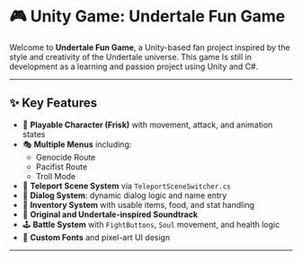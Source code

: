# 🎮 Unity Game: Undertale Fun Game

Welcome to **Undertale Fun Game**, a Unity-based fan project inspired by the style and creativity of the Undertale universe. This game Is still in development as a learning and passion project using Unity and C#.

---

## ✨ Key Features

- 🧍 **Playable Character (Frisk)** with movement, attack, and animation states
- 🎭 **Multiple Menus** including:
  - Genocide Route
  - Pacifist Route
  - Troll Mode
- 🔁 **Teleport Scene System** via `TeleportSceneSwitcher.cs`
- 💬 **Dialog System**: dynamic dialog logic and name entry
- 💼 **Inventory System** with usable items, food, and stat handling
- 🎵 **Original and Undertale-inspired Soundtrack**
- 🕹️ **Battle System** with `FightButtons`, `Soul` movement, and health logic
- 🎨 **Custom Fonts** and pixel-art UI design

---


